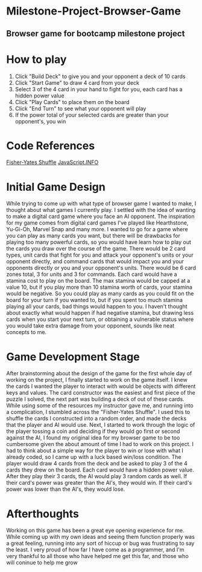 # Milestone-Project-Browser-Game
## Browser game for bootcamp milestone project
# How to play
1. Click "Build Deck" to give you and your opponent a deck of 10 cards
2. Click "Start Game" to draw 4 card from your deck
3. Select 3 of the 4 card in your hand to fight for you, each card has a hidden power value
4. Click "Play Cards" to place them on the board
5. Click "End Turn" to see what your opponent will play
6. If the power total of your selected cards are greater than your opponent's, you win
# Code References
[Fisher-Yates Shuffle](https://bost.ocks.org/mike/shuffle/)
[JavaScript.INFO](https://javascript.info/task/shuffle)

# Initial Game Design
While trying to come up with what type of browser game I wanted to make, I thought about what games I currently play.
I settled with the idea of wanting to make a digital card game where you face an AI opponent.
The inspiration for my game comes from digital card games I've played like Hearthstone, Yu-Gi-Oh, Marvel Snap and many more.
I wanted to go for a game where you can play as many cards you want, but there will be drawbacks for playing too many powerful cards, so you would have learn how to play out the cards you draw over the course of the game.
There would be 2 card types, unit cards that fight for you and attack your opponent's units or your opponent directly, and command cards that would impact you and your opponents directly or you and your opponent's units.
There would be 6 card zones total, 3 for units and 3 for commands.
Each card would have a stamina cost to play on the board.
The max stamina would be capped at a value 10, but if you play more than 10 stamina worth of cards, your stamina would be negative.
So you could play as many cards as you could fit on the board for your turn if you wanted to, but if you spent too much stamina playing all your cards, bad things would happen to you.
I haven't thought about exactly what would happen if had negative stamina, but drawing less cards when you start your next turn, or obtaining a vulnerable status where you would take extra damage from your opponent, sounds like neat concepts to me.

# Game Development Stage
After brainstorming about the design of the game for the first whole day of working on the project, I finally started to work on the game itself.
I knew the cards I wanted the player to interact with would be objects with different keys and values.
The card constructor was the easiest and first piece of the puzzle I solved, the next part was building a deck of out of these cards.
While using some of the resources my instructor gave me, and running into a complication, I stumbled across the "Fisher-Yates Shuffle".
I used this to shuffle the cards I constructed into a random order, and made the decks that the player and AI would use.
Next, I started to work through the logic of the player tossing a coin and deciding if they would go first or second against the AI, I found my original idea for my browser game to be too cumbersome given the about amount of time I had to work on this project.
I had to think about a simple way for the player to win or lose with what I already coded, so I came up with a luck based win/loss condition.
The player would draw 4 cards from the deck and be asked to play 3 of the 4 cards they drew on the board.
Each card would have a hidden power value.
After they play their 3 cards, the AI would play 3 random cards as well.
If their card's power was greater than the AI's, they would win.
If their card's power was lower than the AI's, they would lose.

# Afterthoughts
Working on this game has been a great eye opening experience for me.
While coming up with my own ideas and seeing them function properly was a great feeling, running into any sort of hiccup or bug was frustrating to say the least.
I very proud of how far I have come as a programmer, and I'm very thankful to all those who have helped me get this far, and those who will coninue to help me grow

